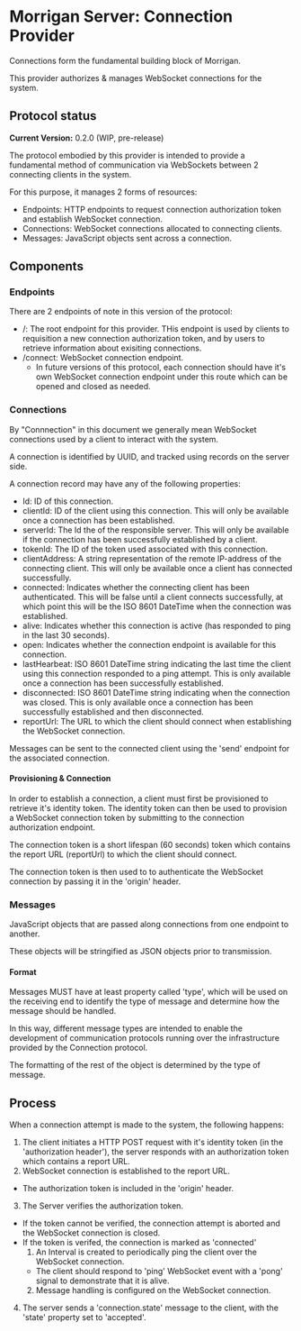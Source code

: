 # Morrigan Server: Connection Provider

Connections form the fundamental building block of Morrigan.

This provider authorizes & manages WebSocket connections for the system.

## Protocol status
**Current Version:** 0.2.0 (WIP, pre-release)

The protocol embodied by this provider is intended to provide a fundamental method of communication via WebSockets between 2 connecting clients in the system.

For this purpose, it manages 2 forms of resources:
- Endpoints: HTTP endpoints to request connection authorization token and establish WebSocket connection.
- Connections: WebSocket connections allocated to connecting clients.
- Messages: JavaScript objects sent across a connection.

## Components

### Endpoints
There are 2 endpoints of note in this version of the protocol: 
- /: The root endpoint for this provider. THis endpoint is used by clients to requisition a new connection authorization token, and by users to retrieve information about exisiting connections.
- /connect: WebSocket connection endpoint.
  - In future versions of this protocol, each connection should have it's own WebSocket connection endpoint under this route which can be opened and closed as needed.

### Connections
By "Connnection" in this document we generally mean WebSocket connections used by a client to interact with the system.

A connection is identified by UUID, and tracked using records on the server side.

A connection record may have any of the following properties:
- Id: ID of this connection.
- clientId: ID of the client using this connection. This will only be available once a connection has been established.
- serverId: The Id the of the responsible server. This will only be available if the connection has been successfully established by a client.
- tokenId: The ID of the token used associated with this connection.
- clientAddress: A string representation of the remote IP-address of the connecting client. This will only be available once a client has connected successfully.
- connected: Indicates whether the connecting client has been authenticated. This will be false until a client connects successfully, at which point this will be the ISO 8601 DateTime when the connection was established.
- alive: Indicates whether this connection is active (has responded to ping in the last 30 seconds).
- open: Indicates whether the connection endpoint is available for this connection.
- lastHearbeat: ISO 8601 DateTime string indicating the last time the client using this connection responded to a ping attempt. This is only available once a connection has been successfully established.
- disconnected: ISO 8601 DateTime string indicating when the connection was closed. This is only available once a connection has been successfully established and then disconnected.
- reportUrl: The URL to which the client should connect when establishing the WebSocket connection.

Messages can be sent to the connected client using the 'send' endpoint for the associated connection.

#### Provisioning & Connection

In order to establish a connection, a client must first be provisioned to retrieve it's identity token. The identity token can then be used to provision a WebSocket connection token by submitting to the connection authorization endpoint.

The connection token is a short lifespan (60 seconds) token which contains the report URL (reportUrl) to which the client should connect.

The connection token is then used to to authenticate the WebSocket connection by passing it in the 'origin' header.

### Messages
JavaScript objects that are passed along connections from one endpoint to another.

These objects will be stringified as JSON objects prior to transmission.

#### Format
Messages MUST have at least property called 'type', which will be used on the receiving end to identify the type of message and determine how the message should be handled.

In this way, different message types are intended to enable the development of communication protocols running over the infrastructure provided by the Connection protocol.

The formatting of the rest of the object is determined by the type of message.

## Process
When a connection attempt is made to the system, the following happens:

1. The client initiates a HTTP POST request with it's identity token (in the 'authorization header'), the server responds with an authorization token which contains a report URL. 
2. WebSocket connection is established to the report URL.
  - The authorization token is included in the 'origin' header.
3. The Server verifies the authorization token.
  - If the token cannot be verified, the connection attempt is aborted and the WebSocket connection is closed.
  - If the token is verifed, the connection is marked as 'connected'
    1. An Interval is created to periodically ping the client over the WebSocket connection.
      - The client should respond to 'ping' WebSocket event with a 'pong' signal to demonstrate that it is alive.
    2. Message handling is configured on the WebSocket connection.
4. The server sends a 'connection.state' message to the client, with the 'state' property set to 'accepted'.